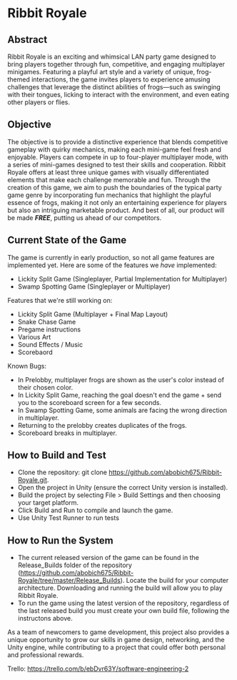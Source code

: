 # Ribbit Royale
## Abstract
Ribbit Royale is an exciting and whimsical LAN party game designed to bring players together through fun, competitive, and engaging multiplayer minigames.
Featuring a playful art style and a variety of unique, frog-themed interactions, the game invites players to experience amusing challenges that leverage the distinct abilities of frogs—such as swinging with their tongues, licking to interact with the environment, and even eating other players or flies.

## Objective
The objective is to provide a distinctive experience that blends competitive gameplay with quirky mechanics, making each mini-game feel fresh and enjoyable. Players can compete in up to four-player multiplayer mode, with a series of mini-games designed to test their skills and cooperation. Ribbit Royale offers at least three unique games with visually differentiated elements that make each challenge memorable and fun. Through the creation of this game, we aim to push the boundaries of the typical party game genre by incorporating fun mechanics that highlight the playful essence of frogs, making it not only an entertaining experience for players but also an intriguing marketable product. And best of all, our product will be made ***FREE***, putting us ahead of our competitors. 

## Current State of the Game
The game is currently in early production, so not all game features are implemented yet. Here are some of the features we *have* implemented:
- Lickity Split Game (Singleplayer, Partial Implementation for Multiplayer)
- Swamp Spotting Game (Singleplayer or Multiplayer)

Features that we're still working on:
- Lickity Split Game (Multiplayer + Final Map Layout)
- Snake Chase Game
- Pregame instructions
- Various Art
- Sound Effects / Music
- Scorebaord

Known Bugs:
- In Prelobby, multiplayer frogs are shown as the user's color instead of their chosen color.
- In Lickity Split Game, reaching the goal doesn't end the game + send you to the scoreboard screen for a few seconds.
- In Swamp Spotting Game, some animals are facing the wrong direction in multiplayer.
- Returning to the prelobby creates duplicates of the frogs.
- Scoreboard breaks in multiplayer.

## How to Build and Test
- Clone the repository: git clone https://github.com/abobich675/Ribbit-Royale.git.
- Open the project in Unity (ensure the correct Unity version is installed).
- Build the project by selecting File > Build Settings and then choosing your target platform.
- Click Build and Run to compile and launch the game.
- Use Unity Test Runner to run tests

## How to Run the System
- The current released version of the game can be found in the Release_Builds folder of the repository (https://github.com/abobich675/Ribbit-Royale/tree/master/Release_Builds). Locate the build for your computer architecture. Downloading and running the build will allow you to play Ribbit Royale.
- To run the game using the latest version of the repository, regardless of the last released build you must create your own build file, following the instructons above.

As a team of newcomers to game development, this project also provides a unique opportunity to grow our skills in game design, networking, and the Unity engine, while contributing to a project that could offer both personal and professional rewards.

Trello: https://trello.com/b/ebDvr63Y/software-engineering-2

